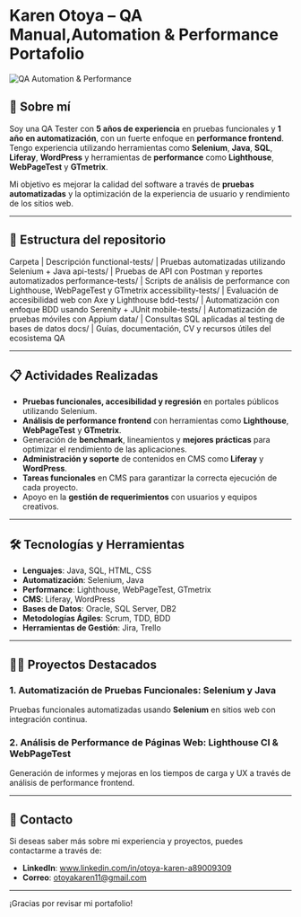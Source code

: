 # Karen Otoya – QA Manual,Automation & Performance Portafolio

![QA Automation & Performance](https://img.shields.io/badge/QA-Automation%20%26%20Performance-blue)

## 🚀 Sobre mí

Soy una QA Tester con **5 años de experiencia** en pruebas funcionales y **1 año en automatización**, con un fuerte enfoque en **performance frontend**. Tengo experiencia utilizando herramientas como **Selenium**, **Java**, **SQL**, **Liferay**, **WordPress** y herramientas de **performance** como **Lighthouse**, **WebPageTest** y **GTmetrix**.

Mi objetivo es mejorar la calidad del software a través de **pruebas automatizadas** y la optimización de la experiencia de usuario y rendimiento de los sitios web.

---

## 📁 Estructura del repositorio

Carpeta | Descripción
functional-tests/ | Pruebas automatizadas utilizando Selenium + Java
api-tests/ | Pruebas de API con Postman y reportes automatizados
performance-tests/ | Scripts de análisis de performance con Lighthouse, WebPageTest y GTmetrix
accessibility-tests/ | Evaluación de accesibilidad web con Axe y Lighthouse
bdd-tests/ | Automatización con enfoque BDD usando Serenity + JUnit
mobile-tests/ | Automatización de pruebas móviles con Appium
data/ | Consultas SQL aplicadas al testing de bases de datos
docs/ | Guías, documentación, CV y recursos útiles del ecosistema QA

---

## 📋 Actividades Realizadas

- **Pruebas funcionales, accesibilidad y regresión** en portales públicos utilizando Selenium.
- **Análisis de performance frontend** con herramientas como **Lighthouse**, **WebPageTest** y **GTmetrix**.
- Generación de **benchmark**, lineamientos y **mejores prácticas** para optimizar el rendimiento de las aplicaciones.
- **Administración y soporte** de contenidos en CMS como **Liferay** y **WordPress**.
- **Tareas funcionales** en CMS para garantizar la correcta ejecución de cada proyecto.
- Apoyo en la **gestión de requerimientos** con usuarios y equipos creativos.

---

## 🛠 Tecnologías y Herramientas

- **Lenguajes**: Java, SQL, HTML, CSS
- **Automatización**: Selenium, Java
- **Performance**: Lighthouse, WebPageTest, GTmetrix
- **CMS**: Liferay, WordPress
- **Bases de Datos**: Oracle, SQL Server, DB2
- **Metodologías Ágiles**: Scrum, TDD, BDD
- **Herramientas de Gestión**: Jira, Trello

---

## 🧑‍💻 Proyectos Destacados

### 1. **Automatización de Pruebas Funcionales**: Selenium y Java
Pruebas funcionales automatizadas usando **Selenium** en sitios web con integración continua.

### 2. **Análisis de Performance de Páginas Web**: Lighthouse CI & WebPageTest
Generación de informes y mejoras en los tiempos de carga y UX a través de análisis de performance frontend.

---

## 🔗 Contacto

Si deseas saber más sobre mi experiencia y proyectos, puedes contactarme a través de:

- **LinkedIn**: www.linkedin.com/in/otoya-karen-a89009309
- **Correo**: otoyakaren11@gmail.com

---

¡Gracias por revisar mi portafolio!
